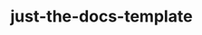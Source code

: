 # just-the-docs-template


[Jekyll]: https://jekyllrb.com
[Just the Docs]: https://just-the-docs.github.io/just-the-docs/

